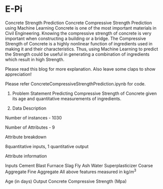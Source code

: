 # E-Pi
Concrete Strength Prediction
Concrete Compressive Strength Prediction using Machine Learning
Concrete is one of the most important materials in Civil Engineering. Knowing the compressive strength of concrete is very important when constructing a building or a bridge. The Compressive Strength of Concrete is a highly nonlinear function of ingredients used in making it and their characteristics. Thus, using Machine Learning to predict the Strength could be useful in generating a combination of ingredients which result in high Strength.

Please read this blog for more explanation. Also leave some claps to show appreciation!

Please refer ConcreteCompressiveStrengthPrediction.ipynb for code.

1. Problem Statement
Predicting Compressive Strength of Concrete given its age and quantitative measurements of ingredients.

2. Data Description

Number of instances - 1030

Number of Attributes - 9

Attribute breakdown 

8quantitative inputs, 1 quantitative output

Attribute information

Inputs
Cement
Blast Furnace Slag
Fly Ash
Water
Superplasticizer
Coarse Aggregate
Fine Aggregate
All above features measured in kg/$m^3$

Age (in days)
Output
Concrete Compressive Strength (Mpa)
